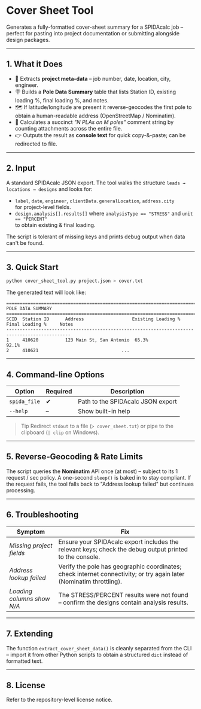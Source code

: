 # Cover Sheet Tool

Generates a fully-formatted cover-sheet summary for a SPIDAcalc job – perfect for pasting into project documentation or submitting alongside design packages.

---

## 1.  What it Does

* 📝 Extracts **project meta-data** – job number, date, location, city, engineer.
* 🪧 Builds a **Pole Data Summary** table that lists Station ID, existing loading %, final loading %, and notes.
* 🗺️ If latitude/longitude are present it reverse-geocodes the first pole to obtain a human-readable address (OpenStreetMap / Nominatim).
* 🔢 Calculates a succinct *"N PLAs on M poles"* comment string by counting attachments across the entire file.
* 👉 Outputs the result as **console text** for quick copy-&-paste; can be redirected to file.

---

## 2.  Input

A standard SPIDAcalc JSON export.  The tool walks the structure `leads → locations → designs` and looks for:

* `label`, `date`, `engineer`, `clientData.generalLocation`, `address.city`  
  for project-level fields.
* `design.analysis[].results[]` where `analysisType == "STRESS"` and `unit == "PERCENT"`  
  to obtain existing & final loading.

The script is tolerant of missing keys and prints debug output when data can't be found.

---

## 3.  Quick Start

```bash
python cover_sheet_tool.py project.json > cover.txt
```

The generated text will look like:

```
==============================================================================================
POLE DATA SUMMARY
==============================================================================================
SCID  Station ID      Address                  Existing Loading %   Final Loading %     Notes
----------------------------------------------------------------------------------------------
1     410620          123 Main St, San Antonio  65.3%                92.1%             
2     410621                               ...
```

---

## 4.  Command-line Options

| Option | Required | Description |
| ------ | -------- | ----------- |
| `spida_file` | ✔ | Path to the SPIDAcalc JSON export |
| `--help` | – | Show built-in help |

> Tip   Redirect `stdout` to a file (`> cover_sheet.txt`) or pipe to the clipboard (`| clip` on Windows).

---

## 5.  Reverse-Geocoding & Rate Limits

The script queries the **Nominatim** API once (at most) – subject to its 1 request / sec policy.
A one-second `sleep()` is baked in to stay compliant.  If the request fails, the tool falls back to
"Address lookup failed" but continues processing.

---

## 6.  Troubleshooting

| Symptom | Fix |
| ------- | --- |
| *Missing project fields* | Ensure your SPIDAcalc export includes the relevant keys; check the debug output printed to the console. |
| *Address lookup failed* | Verify the pole has geographic coordinates; check internet connectivity; or try again later (Nominatim throttling). |
| *Loading columns show N/A* | The STRESS/PERCENT results were not found – confirm the designs contain analysis results. |

---

## 7.  Extending

The function `extract_cover_sheet_data()` is cleanly separated from the CLI – import it from other Python scripts to obtain a structured `dict` instead of formatted text.

---

## 8.  License

Refer to the repository-level license notice. 